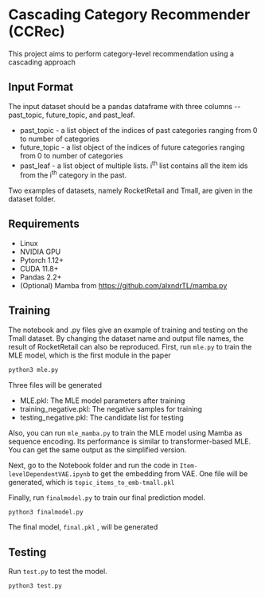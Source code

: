# Cascading Category Recommender (CCRec)
This project aims to perform category-level recommendation using a cascading approach
## Input Format
The input dataset should be a pandas dataframe with three columns -- past_topic, future_topic, and past_leaf.
- past_topic - a list object of the indices of past categories ranging from 0 to number of categories
- future_topic - a list object of the indices of future categories ranging from 0 to number of categories
- past_leaf - a list object of multiple lists. i<sup>th</sup> list contains all the item ids from the i<sup>th</sup> category in the past. 

Two examples of datasets, namely RocketRetail and Tmall, are given in the dataset folder.
## Requirements
- Linux
- NVIDIA GPU
- Pytorch 1.12+
- CUDA 11.8+
- Pandas 2.2+
- (Optional) Mamba from https://github.com/alxndrTL/mamba.py
## Training
The notebook and .py files give an example of training and testing on the Tmall dataset. By changing the dataset name and output file names, the result of RocketRetail can also be reproduced.
First, run `mle.py` to train the MLE model, which is the first module in the paper
```bash
python3 mle.py
```
Three files will be generated
- MLE.pkl: The MLE model parameters after training
- training_negative.pkl: The negative samples for training
- testing_negative.pkl: The candidate list for testing

Also, you can run `mle_mamba.py` to train the MLE model using Mamba as sequence encoding. Its performance is similar to transformer-based MLE. You can get the same output as the simplified version.

Next, go to the Notebook folder and run the code in `Item-levelDependentVAE.ipynb` to get the embedding from VAE. One file will be generated, which is `topic_items_to_emb-tmall.pkl`

Finally, run `finalmodel.py` to train our final prediction model.
```bash
python3 finalmodel.py
```

The final model, `final.pkl` , will be generated
## Testing
Run `test.py` to test the model. 
```bash
python3 test.py
```
